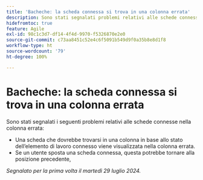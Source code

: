 ```yaml
---
title: 'Bacheche: la scheda connessa si trova in una colonna errata'
description: Sono stati segnalati problemi relativi alle schede connesse nella colonna errata.
hidefromtoc: true
feature: Agile
exl-id: 98c1c3d7-df14-4f4d-9970-f5326870e2e0
source-git-commit: c73aa8451c52e4c6f5091b549d9f0a35b8e8d1f8
workflow-type: ht
source-wordcount: '79'
ht-degree: 100%

---
```


# Bacheche: la scheda connessa si trova in una colonna errata

<!--

>[!NOTE]
>
>This issue was fixed on August 15, 2024.

-->

Sono stati segnalati i seguenti problemi relativi alle schede connesse nella colonna errata:

* Una scheda che dovrebbe trovarsi in una colonna in base allo stato dell’elemento di lavoro connesso viene visualizzata nella colonna errata.
* Se un utente sposta una scheda connessa, questa potrebbe tornare alla posizione precedente,

_Segnalato per la prima volta il martedì 29 luglio 2024._
